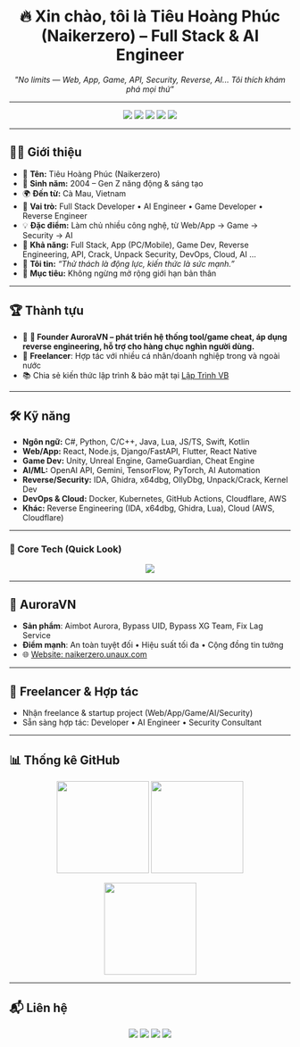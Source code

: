 <h1 align="center">🔥 Xin chào, tôi là Tiêu Hoàng Phúc (Naikerzero) – Full Stack & AI Engineer</span></h1>
<p align="center">
  <em>"No limits — Web, App, Game, API, Security, Reverse, AI... Tôi thích khám phá mọi thứ"</em>
</p>

---

<p align="center">
  <img src="https://img.shields.io/badge/Full%20Stack%20Developer-blue?style=for-the-badge&logo=github" />
  <img src="https://img.shields.io/badge/AI%20Engineer-purple?style=for-the-badge&logo=openai" />
  <img src="https://img.shields.io/badge/Reverse%20Engineer-red?style=for-the-badge&logo=linux" />
  <img src="https://img.shields.io/badge/Game%20Developer-green?style=for-the-badge&logo=unity" />
  <img src="https://img.shields.io/badge/Freelancer-orange?style=for-the-badge&logo=fiverr" />
</p>

---

## 👨‍💻 Giới thiệu
- 👤 **Tên:** Tiêu Hoàng Phúc (Naikerzero) 
- 🎂 **Sinh năm:** 2004 – Gen Z năng động & sáng tạo  
- 🌍 **Đến từ:** Cà Mau, Vietnam  
- 💼 **Vai trò:** Full Stack Developer • AI Engineer • Game Developer • Reverse Engineer  
- 💡 **Đặc điểm:** Làm chủ nhiều công nghệ, từ Web/App → Game → Security → AI  
- 🧠 **Khả năng:** Full Stack, App (PC/Mobile), Game Dev, Reverse Engineering, API, Crack, Unpack Security, DevOps, Cloud, AI …  
- 💬 **Tôi tin:** *“Thử thách là động lực, kiến thức là sức mạnh.”*  
- 🎯 **Mục tiêu:** Không ngừng mở rộng giới hạn bản thân  


---

## 🏆 Thành tựu
- 🚀 **🚀 Founder AuroraVN – phát triển hệ thống tool/game cheat, áp dụng reverse engineering, hỗ trợ cho hàng chục nghìn người dùng.**  
- 🤝 **Freelancer**: Hợp tác với nhiều cá nhân/doanh nghiệp trong và ngoài nước  
- 📚 Chia sẻ kiến thức lập trình & bảo mật tại [Lập Trình VB](https://laptrinhvb.net/bai-viet/chuyen-de-csharp/---Csharp----Bao-mat-source-code--NET-su-dung-VaultVM-Tool-/1a50e27caf790f44.html)  

---

## 🛠️ Kỹ năng
- **Ngôn ngữ:** C#, Python, C/C++, Java, Lua, JS/TS, Swift, Kotlin  
- **Web/App:** React, Node.js, Django/FastAPI, Flutter, React Native  
- **Game Dev:** Unity, Unreal Engine, GameGuardian, Cheat Engine  
- **AI/ML:** OpenAI API, Gemini, TensorFlow, PyTorch, AI Automation  
- **Reverse/Security:** IDA, Ghidra, x64dbg, OllyDbg, Unpack/Crack, Kernel Dev  
- **DevOps & Cloud:** Docker, Kubernetes, GitHub Actions, Cloudflare, AWS
- **Khác:** Reverse Engineering (IDA, x64dbg, Ghidra, Lua), Cloud (AWS, Cloudflare)  
---

### 📌 Core Tech (Quick Look)
<p align="center">
  <img src="https://skillicons.dev/icons?i=python,cs,cpp,java,js,ts,lua,html,css,react,nodejs,flutter,swift,kotlin,unity,unreal,linux,docker,kubernetes,git,github,tensorflow,pytorch" />
</p>

---

## 🚀 AuroraVN
- **Sản phẩm**: Aimbot Aurora, Bypass UID, Bypass XG Team, Fix Lag Service  
- **Điểm mạnh**: An toàn tuyệt đối • Hiệu suất tối đa • Cộng đồng tin tưởng  
- 🌐 [Website: naikerzero.unaux.com](https://naikerzero.unaux.com)  

---

## 🤝 Freelancer & Hợp tác
- Nhận freelance & startup project (Web/App/Game/AI/Security)  
- Sẵn sàng hợp tác: Developer • AI Engineer • Security Consultant

---

## 📊 Thống kê GitHub
<p align="center">
  <img src="https://github-readme-stats-hoangphuc187.vercel.app/api?username=Hoangphuc187&show_icons=true&theme=tokyonight" height="165"/>
  <img src="https://github-readme-stats-hoangphuc187.vercel.app/api/top-langs/?username=Hoangphuc187&layout=compact&theme=tokyonight" height="165"/>
</p>

<p align="center">
  <img src="https://github-readme-streak-stats.herokuapp.com?user=Hoangphuc187&theme=tokyonight&hide_border=true" height="165"/>
</p>

---

## 📬 Liên hệ
<p align="center">
  <a href="mailto:tieuhoangphuckk@gmail.com"><img src="https://img.shields.io/badge/Gmail-Hoangphuc187-red?style=for-the-badge&logo=gmail"></a>
  <a href="https://www.facebook.com/Phucnepla"><img src="https://img.shields.io/badge/Facebook-Phucnepla-blue?style=for-the-badge&logo=facebook"></a>
  <a href="https://github.com/Hoangphuc187"><img src="https://img.shields.io/badge/GitHub-Naikerzero-black?style=for-the-badge&logo=github"></a>
  <a href="https://zalo.me/0398249541"><img src="https://img.shields.io/badge/Zalo-0398249541-lightblue?style=for-the-badge&logo=messenger"></a>
</p>
